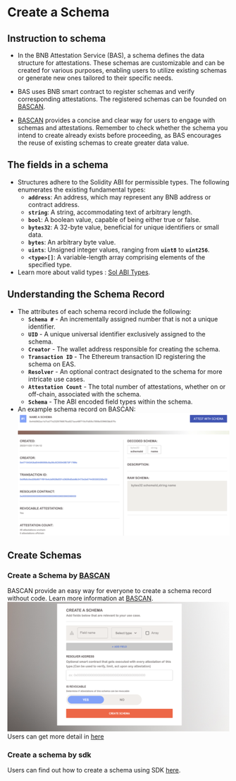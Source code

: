# Create a Schema

## Instruction to schema

- In the BNB Attestation Service (BAS), a schema defines the data structure for attestations. These schemas are customizable and can be created for various purposes, enabling users to utilize existing schemas or generate new ones tailored to their specific needs.

- BAS uses BNB smart contract to register schemas and verify corresponding attestations. The registered schemas can be founded on [BASCAN](https://www.bascan.com).

- [BASCAN](https://www.bascan.com) provides a concise and clear way for users to engage with schemas and attestations. Remember to check whether the schema you intend to create already exists before proceeding, as BAS encourages the reuse of existing schemas to create greater data value.

## The fields in a schema

- Structures adhere to the Solidity ABI for permissible types. The following enumerates the existing fundamental types:
  - **`address`**: An address, which may represent any BNB address or contract address.
  - **`string`**: A string, accommodating text of arbitrary length.
  - **`bool`**: A boolean value, capable of being either true or false.
  - **`bytes32`**: A 32-byte value, beneficial for unique identifiers or small data.
  - **`bytes`**: An arbitrary byte value.
  - **`uints`**: Unsigned integer values, ranging from **`uint8`** to **`uint256`**.
  - **`<type>[]`**: A variable-length array comprising elements of the specified type.
- Learn more about valid types : [Sol ABI Types](https://docs.soliditylang.org/en/v0.8.16/abi-spec.html).

## Understanding the Schema Record

- The attributes of each schema record include the following:
  - **`Schema #`** - An incrementally assigned number that is not a unique identifier.
  - **`UID`** - A unique universal identifier exclusively assigned to the schema.
  - **`Creator`** - The wallet address responsible for creating the schema.
  - **`Transaction ID`** - The Ethereum transaction ID registering the schema on EAS.
  - **`Resolver`** - An optional contract designated to the schema for more intricate use cases.
  - **`Attestation Count`** - The total number of attestations, whether on or off-chain, associated with the schema.
  - **`Schema`** - The ABI encoded field types within the schema.
- An example schema record on BASCAN:
![schema detail](/figures/schema_detail.png)

## Create Schemas

### Create a Schema by [BASCAN](http://www.bascan.com)

BASCAN provide an easy way for everyone to create a schema record without code. Learn more information at [BASCAN](https://www.bascan.com).
![create schema](/figures/create_schema.png)
Users can get more detail in [here](../explorer/schema.md#create-a-schema)

### Create a schema by sdk

Users can find out how to create a schema using SDK [here](../sdk/js.md#registering-a-schema).
